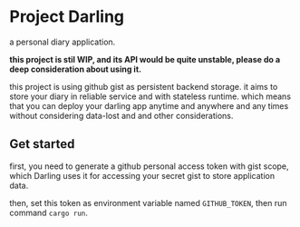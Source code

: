 # Project Darling
a personal diary application.

**this project is stil WIP, and its API would be quite unstable, please do a deep consideration about using it.**

this project is using github gist as persistent backend storage. it aims to store your diary in reliable service and with stateless runtime. which means that you can deploy your darling app anytime and anywhere and any times without considering data-lost and and other considerations.

## Get started
first, you need to generate a github personal access token with gist scope, which Darling uses it for accessing your secret gist to store application data.

then, set this token as environment variable named `GITHUB_TOKEN`, then run command `cargo run`.
